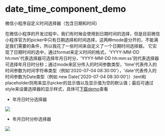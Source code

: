 # date_time_component_demo
微信小程序自定义时间选择器（包含日期和时间）

在微信小程序的开发过程中，我们有时候会使用到日期时间的选择，但是目前微信小程序官方的picker中只有日期选择和时间选择，这两种mode是分开的，不能满足我们需要的条件，所以我花了一些时间来自定义了一个日期时间选择器。
它实现了日期时间的选中，通过format来定义时间的格式，'YYYY-MM-DD hh:mm'代表选择器可选择年月日时分，'YYYY-MM-DD hh:mm:ss'则代表选择器可选择年月日时分秒；通过mode来区分传入的时间参数类型，'time'代表传入的时间参数为时间字符串类型（例如'2020-07-04 08:30:00'），'date'代表传入的时间参数为Date类型（例如 new Date('2020-07-04 08:30:00')）;text和placeholder则用来显示picker的显示值以及显示值为空的默认值；最后可通过style来设置选择器的显示样式，具体可[下载demo](https://github.com/1691665955/date_time_component_demo)查看


- 年月日时分选择器

![](https://s1.ax1x.com/2020/07/04/NxuMTA.png)

- 年月日时分秒选择器

![](https://s1.ax1x.com/2020/07/04/NxuKwd.png)
